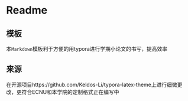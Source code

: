 # Readme

## 模板
本`Markdown`模板利于方便的用typora进行学期小论文的书写，提高效率

## 来源
在开源项目https://github.com/Keldos-Li/typora-latex-theme上进行细微更改，更符合ECNU和本学院的定制格式正在编写中
